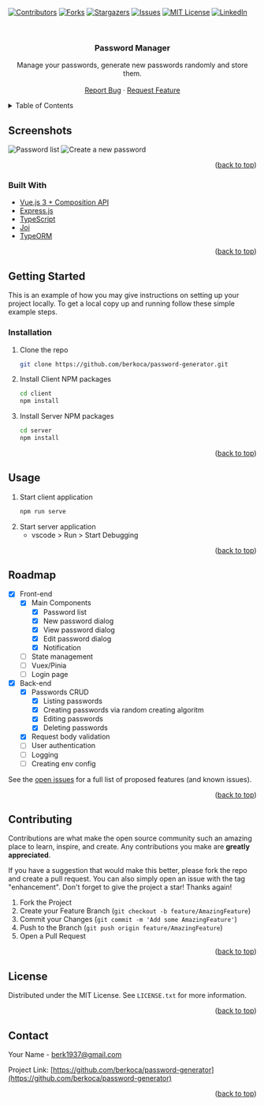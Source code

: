 <div id="top"></div>

<!-- PROJECT SHIELDS -->
[![Contributors][contributors-shield]][contributors-url]
[![Forks][forks-shield]][forks-url]
[![Stargazers][stars-shield]][stars-url]
[![Issues][issues-shield]][issues-url]
[![MIT License][license-shield]][license-url]
[![LinkedIn][linkedin-shield]][linkedin-url]



<!-- PROJECT LOGO -->
<br />
<div align="center">
<h3 align="center">Password Manager</h3>
  <p align="center">
    Manage your passwords, generate new passwords randomly and store them.
    <br />
    <br />
    <a href="https://github.com/berkoca/password-generator/issues">Report Bug</a>
    ·
    <a href="https://github.com/berkoca/password-generator/issues">Request Feature</a>
  </p>
</div>



<!-- TABLE OF CONTENTS -->
<details>
  <summary>Table of Contents</summary>
  <ol>
    <li>
      <a href="#Screenshots">Screenshots</a>
      <ul>
        <li><a href="#built-with">Built With</a></li>
      </ul>
    </li>
    <li>
      <a href="#getting-started">Getting Started</a>
      <ul>
        <li><a href="#installation">Installation</a></li>
      </ul>
    </li>
    <li><a href="#usage">Usage</a></li>
    <li><a href="#roadmap">Roadmap</a></li>
    <li><a href="#contributing">Contributing</a></li>
    <li><a href="#license">License</a></li>
    <li><a href="#contact">Contact</a></li>
  </ol>
</details>

<!-- SCREENSHOTS -->
## Screenshots

![Password list](https://raw.githubusercontent.com/berkoca/password-generator/master/screenshot_1.png)
![Create a new password](https://raw.githubusercontent.com/berkoca/password-generator/master/screenshot_2.png)

<p align="right">(<a href="#top">back to top</a>)</p>

### Built With

* [Vue.js 3 + Composition API](https://vuejs.org/)
* [Express.js](https://expressjs.com/)
* [TypeScript](https://typescriptlang.org/)
* [Joi](https://joi.dev/)
* [TypeORM](https://typeorm.io/)

<p align="right">(<a href="#top">back to top</a>)</p>

<!-- GETTING STARTED -->
## Getting Started

This is an example of how you may give instructions on setting up your project locally.
To get a local copy up and running follow these simple example steps.

### Installation

1. Clone the repo
   ```sh
   git clone https://github.com/berkoca/password-generator.git
   ```
2. Install Client NPM packages
   ```sh
   cd client
   npm install
3. Install Server NPM packages
   ```sh
   cd server
   npm install
   ```

<p align="right">(<a href="#top">back to top</a>)</p>



<!-- USAGE EXAMPLES -->
## Usage

1. Start client application
    ```sh
    npm run serve
    ```
2. Start server application
    - vscode > Run > Start Debugging

<p align="right">(<a href="#top">back to top</a>)</p>



<!-- ROADMAP -->
## Roadmap

- [x] Front-end
    - [x] Main Components
        - [x] Password list
        - [x] New password dialog 
        - [x] View password dialog
        - [x] Edit password dialog
        - [x] Notification
    - [ ] State management
    - [ ] Vuex/Pinia
    - [ ] Login page
- [x] Back-end
    - [x] Passwords CRUD
        - [x] Listing passwords
        - [x] Creating passwords via random creating algoritm
        - [x] Editing passwords
        - [x] Deleting passwords
    - [x] Request body validation
    - [ ] User authentication
    - [ ] Logging
    - [ ] Creating env config

See the [open issues](https://github.com/berkoca/password-generator/issues) for a full list of proposed features (and known issues).

<p align="right">(<a href="#top">back to top</a>)</p>



<!-- CONTRIBUTING -->
## Contributing

Contributions are what make the open source community such an amazing place to learn, inspire, and create. Any contributions you make are **greatly appreciated**.

If you have a suggestion that would make this better, please fork the repo and create a pull request. You can also simply open an issue with the tag "enhancement".
Don't forget to give the project a star! Thanks again!

1. Fork the Project
2. Create your Feature Branch (`git checkout -b feature/AmazingFeature`)
3. Commit your Changes (`git commit -m 'Add some AmazingFeature'`)
4. Push to the Branch (`git push origin feature/AmazingFeature`)
5. Open a Pull Request

<p align="right">(<a href="#top">back to top</a>)</p>



<!-- LICENSE -->
## License

Distributed under the MIT License. See `LICENSE.txt` for more information.

<p align="right">(<a href="#top">back to top</a>)</p>



<!-- CONTACT -->
## Contact

Your Name - berk1937@gmail.com

Project Link: [https://github.com/berkoca/password-generator](https://github.com/berkoca/password-generator)

<p align="right">(<a href="#top">back to top</a>)</p>


<!-- MARKDOWN LINKS & IMAGES -->
<!-- https://www.markdownguide.org/basic-syntax/#reference-style-links -->
[contributors-shield]: https://img.shields.io/github/contributors/berkoca/password-generator.svg?style=for-the-badge
[contributors-url]: https://github.com/berkoca/password-generator/graphs/contributors
[forks-shield]: https://img.shields.io/github/forks/berkoca/password-generator.svg?style=for-the-badge
[forks-url]: https://github.com/berkoca/password-generator/network/members
[stars-shield]: https://img.shields.io/github/stars/berkoca/password-generator.svg?style=for-the-badge
[stars-url]: https://github.com/berkoca/password-generator/stargazers
[issues-shield]: https://img.shields.io/github/issues/berkoca/password-generator.svg?style=for-the-badge
[issues-url]: https://github.com/berkoca/password-generator/issues
[license-shield]: https://img.shields.io/github/license/berkoca/password-generator.svg?style=for-the-badge
[license-url]: https://github.com/berkoca/password-generator/blob/master/LICENSE.txt
[linkedin-shield]: https://img.shields.io/badge/-LinkedIn-black.svg?style=for-the-badge&logo=linkedin&colorB=555
[linkedin-url]: https://linkedin.com/in/berkoca